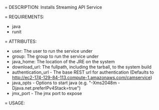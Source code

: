 = DESCRIPTION:
Installs Streaming API Service

= REQUIREMENTS:
* java
* runit

= ATTRIBUTES:
* user: The user to run the service under
* group: The group to run the service under
* java_home: The location of the JRE on the system
* download_url: The fullpath, including the tarball, to the system build
* authentication_url - The base REST url for authentication (Defaults to http://ec2-174-129-84-113.compute-1.amazonaws.com/camservice)
* java_opts - Options to start java (e.g. "-Xms2048m -Djava.net.preferIPv4Stack=true")
* jmx_port - The jmx port to expose

= USAGE: